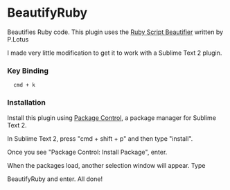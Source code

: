 # BeautifyRuby

Beautifies Ruby code. This plugin uses the [Ruby Script Beautifier](http://www.arachnoid.com/ruby/rubyBeautifier.html) written by P.Lotus

I made very little modification to get it to work with a Sublime Text 2 plugin.

### Key Binding

```
  cmd + k
```

### Installation
Install this plugin using [Package Control](http://wbond.net/sublime_packages/package_control), a
package manager for Sublime Text 2.

In Sublime Text 2, press "cmd + shift + p" and then type "install".

Once you see "Package Control: Install Package", enter.

When the packages load, another selection window will appear. Type

BeautifyRuby and enter. All done!